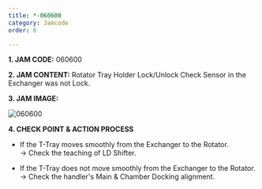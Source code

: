 ```yaml
---
title: *-060600
category: Jamcode
order: 6

---
```

**1. JAM CODE:** 060600

**2. JAM CONTENT:** Rotator Tray Holder Lock/Unlock Check Sensor in the Exchanger was not Lock.

**3. JAM IMAGE:**

![060600](https://user-images.githubusercontent.com/85915538/125031482-50913100-e0bf-11eb-8362-7c1fa3114f38.png)

**4. CHECK POINT & ACTION PROCESS**  

<!---
* T-Tray의 이동이 원활하다.  
  → LD Shifter의 Teaching을 확인하세요.

* T-Tray의 이동이 원활하지 않다.  
  → Main & Chamber의 Docking 상태를 확인하세요.
--->

* If the T-Tray moves smoothly from the Exchanger to the Rotator.  
  → Check the teaching of LD Shifter.

* If the T-Tray does not move smoothly from the Exchanger to the Rotator.  
  → Check the handler's Main & Chamber Docking alignment.
